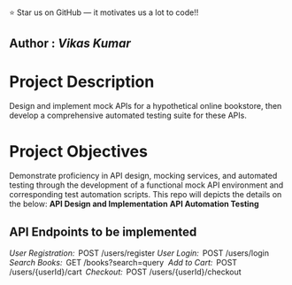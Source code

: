 
:star: Star us on GitHub — it motivates us a lot to code!!
## Author : _Vikas Kumar_

# Project Description 
Design and implement mock APIs for a hypothetical online bookstore, then develop a comprehensive automated testing suite for these APIs.
# Project Objectives 
Demonstrate proficiency in API design, mocking services, and automated testing through the development of a functional mock API environment and corresponding test automation scripts. This repo will depicts the details on the below:
 **API Design and Implementation**
 **API Automation Testing**

## API Endpoints to be implemented 

 ⁠*User Registration:* ⁠ POST /users/register 
 ⁠*User Login:* ⁠ POST /users/login ⁠
 ⁠*Search Books:* ⁠ GET /books?search=query ⁠
 ⁠*Add to Cart:* ⁠ POST /users/{userId}/cart ⁠
 ⁠*Checkout:* ⁠ POST /users/{userId}/checkout 
